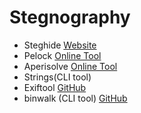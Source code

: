# Stegnography
- Steghide [Website](http://steghide.sourceforge.net/)
- Pelock [Online Tool](https://www.pelock.com/products/steganography-online-codec)
- Aperisolve [Online Tool](https://aperisolve.fr/)
- Strings(CLI tool)
- Exiftool [GitHub](https://github.com/exiftool/exiftool)
- binwalk (CLI tool) [GitHub](https://gist.github.com/briankip/8f8747a2488af827e3b4)

